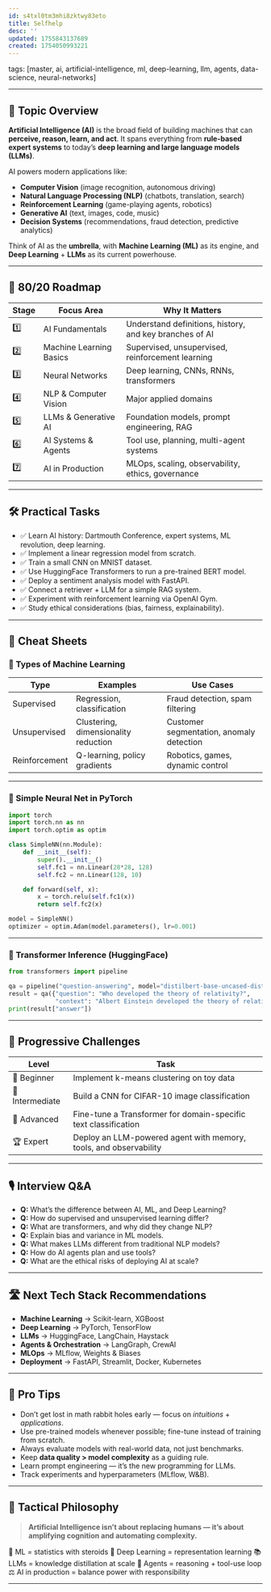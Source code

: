 ```yaml
---
id: s4txl0tm3mhi8zktwy83eto
title: Selfhelp
desc: ''
updated: 1755843137689
created: 1754050993221
---
```


tags: [master, ai, artificial-intelligence, ml, deep-learning, llm, agents, data-science, neural-networks]

---

## 📌 Topic Overview

**Artificial Intelligence (AI)** is the broad field of building machines that can **perceive, reason, learn, and act**. It spans everything from **rule-based expert systems** to today’s **deep learning and large language models (LLMs)**.

AI powers modern applications like:

* **Computer Vision** (image recognition, autonomous driving)
* **Natural Language Processing (NLP)** (chatbots, translation, search)
* **Reinforcement Learning** (game-playing agents, robotics)
* **Generative AI** (text, images, code, music)
* **Decision Systems** (recommendations, fraud detection, predictive analytics)

Think of AI as the **umbrella**, with **Machine Learning (ML)** as its engine, and **Deep Learning** + **LLMs** as its current powerhouse.

---

## 🚀 80/20 Roadmap

| Stage | Focus Area              | Why It Matters                                          |
| ----- | ----------------------- | ------------------------------------------------------- |
| 1️⃣   | AI Fundamentals         | Understand definitions, history, and key branches of AI |
| 2️⃣   | Machine Learning Basics | Supervised, unsupervised, reinforcement learning        |
| 3️⃣   | Neural Networks         | Deep learning, CNNs, RNNs, transformers                 |
| 4️⃣   | NLP & Computer Vision   | Major applied domains                                   |
| 5️⃣   | LLMs & Generative AI    | Foundation models, prompt engineering, RAG              |
| 6️⃣   | AI Systems & Agents     | Tool use, planning, multi-agent systems                 |
| 7️⃣   | AI in Production        | MLOps, scaling, observability, ethics, governance       |

---

## 🛠️ Practical Tasks

* ✅ Learn AI history: Dartmouth Conference, expert systems, ML revolution, deep learning.
* ✅ Implement a linear regression model from scratch.
* ✅ Train a small CNN on MNIST dataset.
* ✅ Use HuggingFace Transformers to run a pre-trained BERT model.
* ✅ Deploy a sentiment analysis model with FastAPI.
* ✅ Connect a retriever + LLM for a simple RAG system.
* ✅ Experiment with reinforcement learning via OpenAI Gym.
* ✅ Study ethical considerations (bias, fairness, explainability).

---

## 🧾 Cheat Sheets

### 🔹 Types of Machine Learning

| Type          | Examples                             | Use Cases                                |
| ------------- | ------------------------------------ | ---------------------------------------- |
| Supervised    | Regression, classification           | Fraud detection, spam filtering          |
| Unsupervised  | Clustering, dimensionality reduction | Customer segmentation, anomaly detection |
| Reinforcement | Q-learning, policy gradients         | Robotics, games, dynamic control         |

---

### 🔹 Simple Neural Net in PyTorch

```python
import torch
import torch.nn as nn
import torch.optim as optim

class SimpleNN(nn.Module):
    def __init__(self):
        super().__init__()
        self.fc1 = nn.Linear(28*28, 128)
        self.fc2 = nn.Linear(128, 10)

    def forward(self, x):
        x = torch.relu(self.fc1(x))
        return self.fc2(x)

model = SimpleNN()
optimizer = optim.Adam(model.parameters(), lr=0.001)
```

---

### 🔹 Transformer Inference (HuggingFace)

```python
from transformers import pipeline

qa = pipeline("question-answering", model="distilbert-base-uncased-distilled-squad")
result = qa({"question": "Who developed the theory of relativity?", 
             "context": "Albert Einstein developed the theory of relativity."})
print(result["answer"])
```

---

## 🎯 Progressive Challenges

| Level           | Task                                                              |
| --------------- | ----------------------------------------------------------------- |
| 🥉 Beginner     | Implement k-means clustering on toy data                          |
| 🥈 Intermediate | Build a CNN for CIFAR-10 image classification                     |
| 🥇 Advanced     | Fine-tune a Transformer for domain-specific text classification   |
| 🏆 Expert       | Deploy an LLM-powered agent with memory, tools, and observability |

---

## 🎙️ Interview Q\&A

* **Q:** What’s the difference between AI, ML, and Deep Learning?
* **Q:** How do supervised and unsupervised learning differ?
* **Q:** What are transformers, and why did they change NLP?
* **Q:** Explain bias and variance in ML models.
* **Q:** What makes LLMs different from traditional NLP models?
* **Q:** How do AI agents plan and use tools?
* **Q:** What are the ethical risks of deploying AI at scale?

---

## 🛣️ Next Tech Stack Recommendations

* **Machine Learning** → Scikit-learn, XGBoost
* **Deep Learning** → PyTorch, TensorFlow
* **LLMs** → HuggingFace, LangChain, Haystack
* **Agents & Orchestration** → LangGraph, CrewAI
* **MLOps** → MLflow, Weights & Biases
* **Deployment** → FastAPI, Streamlit, Docker, Kubernetes

---

## 🧠 Pro Tips

* Don’t get lost in math rabbit holes early — focus on *intuitions* + *applications*.
* Use pre-trained models whenever possible; fine-tune instead of training from scratch.
* Always evaluate models with real-world data, not just benchmarks.
* Keep **data quality > model complexity** as a guiding rule.
* Learn prompt engineering — it’s the new programming for LLMs.
* Track experiments and hyperparameters (MLflow, W\&B).

---

## 🧬 Tactical Philosophy

> **Artificial Intelligence isn’t about replacing humans — it’s about amplifying cognition and automating complexity.**

🔢 ML = statistics with steroids
🧠 Deep Learning = representation learning
📚 LLMs = knowledge distillation at scale
🤝 Agents = reasoning + tool-use loop
⚖️ AI in production = balance power with responsibility

---

